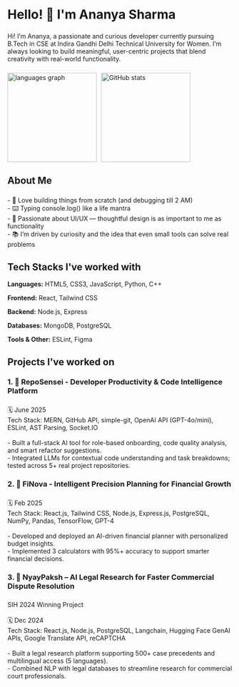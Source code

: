 <h1 align="left">Hello! 👋 I'm Ananya Sharma</h1>

###

<p align="left">Hi! I’m Ananya, a passionate and curious developer currently pursuing B.Tech in CSE at Indira Gandhi Delhi Technical University for Women. I’m always looking to build meaningful, user-centric projects that blend creativity with real-world functionality.</p>

###

<div style="display: flex; align-items: flex-start; gap: 10px;">
  <img src="https://github-readme-stats.vercel.app/api/top-langs?username=ananya-sh30&locale=en&hide_title=false&layout=compact&card_width=320&langs_count=5&theme=dracula&hide_border=false&order=2" height="200" alt="languages graph" />
  
  <img src="https://github-readme-stats.vercel.app/api?username=ananya-sh30&show_icons=true&theme=dracula&hide_border=false&locale=en&hide_rank=true" height="200" alt="GitHub stats" />
</div>

###

<h2 align="left">About Me</h2>

###

<p align="left">- 🧠 Love building things from scratch (and debugging till 2 AM)<br>- ⌨️ Typing console.log() like a life mantra<br>- 🎨 Passionate about UI/UX — thoughtful design is as important to me as functionality<br>- 📚 I’m driven by curiosity and the idea that even small tools can solve real problems</p>

###

<h2 align="left">Tech Stacks I've worked with</h2>

**Languages:** HTML5, CSS3, JavaScript, Python, C++

**Frontend:** React, Tailwind CSS

**Backend:** Node.js, Express

**Databases:** MongoDB, PostgreSQL

**Tools & Other:** ESLint, Figma


###

<h2 align="left">Projects I've worked on</h2>

###

<h3 align="left">1. 📁  RepoSensei - Developer Productivity & Code Intelligence Platform</h3>

###

<p align="left">🗓️ June 2025<br>Tech Stack: MERN, GitHub API, simple-git, OpenAI API (GPT-4o/mini), ESLint, AST Parsing, Socket.IO<br><br>- Built a full-stack AI tool for role-based onboarding, code quality analysis, and smart refactor suggestions.<br>- Integrated LLMs for contextual code understanding and task breakdowns; tested across 5+ real project repositories.</p>

###

<h3 align="left">2. 📁  FiNova - Intelligent Precision Planning for Financial Growth</h3>

###

<p align="left">🗓️ Feb 2025<br>Tech Stack: React.js, Tailwind CSS, Node.js, Express.js, PostgreSQL, NumPy, Pandas, TensorFlow, GPT-4<br><br>- Developed and deployed an AI-driven financial planner with personalized budget insights.<br>- Implemented 3 calculators with 95%+ accuracy to support smarter financial decisions.</p>

###

<h3 align="left">3. 📁  NyayPaksh –  AI Legal Research for Faster Commercial Dispute Resolution</h3>

###

<p align="left">SIH 2024 Winning Project<br><br>🗓️ Dec 2024<br>Tech Stack: React.js, Node.js, PostgreSQL, Langchain, Hugging Face GenAI APIs, Google Translate API, reCAPTCHA<br><br>- Built a legal research platform supporting 500+ case precedents and multilingual access (5 languages).<br>- Combined NLP with legal databases to streamline research for commercial court professionals.</p>

###
